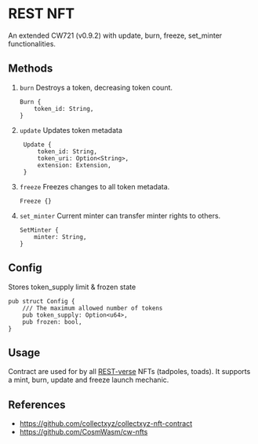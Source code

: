 # REST NFT
An extended CW721 (v0.9.2) with update, burn, freeze, set_minter functionalities.

## Methods
1. `burn`
    Destroys a token, decreasing token count.
    ```
    Burn {
        token_id: String,
    }
    ```
2. `update` Updates token metadata
   ```
    Update {
        token_id: String,
        token_uri: Option<String>,
        extension: Extension,
    }
   ```
3. `freeze`
   Freezes changes to all token metadata.
   ```
   Freeze {}
   ```
4. `set_minter`
    Current minter can transfer minter rights to others.
    ```
    SetMinter {
        minter: String,
    }
    ```
 
## Config
Stores token_supply limit & frozen state

```
pub struct Config {
    /// The maximum allowed number of tokens
    pub token_supply: Option<u64>,
    pub frozen: bool,
}
```

## Usage

Contract are used for by all [REST-verse](http://redeyedspacetoads.io) NFTs (tadpoles, toads).
It supports a mint, burn, update and freeze launch mechanic.


## References

- https://github.com/collectxyz/collectxyz-nft-contract
- https://github.com/CosmWasm/cw-nfts

